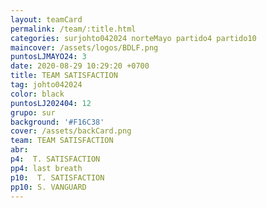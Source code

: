 ```yaml
---
layout: teamCard
permalink: /team/:title.html
categories: surjohto042024 norteMayo partido4 partido10
maincover: /assets/logos/BDLF.png
puntosLJMAYO24: 3
date: 2020-08-29 10:29:20 +0700
title: TEAM SATISFACTION
tag: johto042024
color: black
puntosLJ202404: 12
grupo: sur
background: '#F16C38'
cover: /assets/backCard.png
team: TEAM SATISFACTION
abr: 
p4:  T. SATISFACTION
pp4: last breath
p10:  T. SATISFACTION
pp10: S. VANGUARD
---
```


